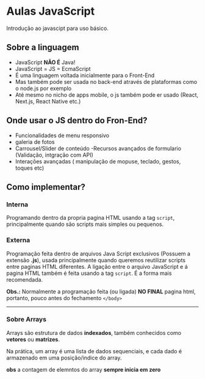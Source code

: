 # Aulas JavaScript

Introdução ao javascipt para uso básico.

## Sobre a linguagem 

- JavaScript **NÃO É** Java! 
- JavaScript = JS = EcmaScript
- É uma linguagem voltada inicialmente para o Front-End 
- Mas também pode ser usada no back-end através de plataformas como o node.js por exemplo
- Até mesmo no nicho de apps mobile, o js também pode er usado (React, Next.js, React Native etc.)

## Onde usar o JS dentro do Fron-End?

- Funcionalidades de menu responsivo
- galeria de fotos
-  Carrousel/Slider de conteúdo
-Recursos avançados de formulario (Validação, intgração com API)
- Interações avançadas ( manipulação de mopuse, teclado, gestos, toques etc)

## Como implementar?

 ### Interna

 Programando dentro da propria pagina HTML usando a tag `script`,
 principalmente quando são scripts mais simples ou pequenos. 

 ### Externa

 Programação feita dentro de arquivos Java Script exclusivos
 (Possuem a extensão **.js**), usada principalmente quando queremos reutilizar scripts entre paginas HTML diferentes. A ligação entre o arquivo JavaScript e á pagina HTML também é feita usando a tag `script`. É a forma mais recomendada. 

 **Obs.:** Normalmente a programação feita (ou ligada) **NO FINAL** pagina html, portanto, pouco antes do fechamento `</body>` 

 --- 


 ### Sobre Arrays

 Arrays são estrutura de dados **indexados**, também conhecidos como **vetores** ou **matrizes**.

 Na prática, um array é uma lista de dados sequenciais, e cada dado é armazenado em uma posição/indice do array. 

 **obs** a contagem de elemntos do array **sempre inicia em zero**
